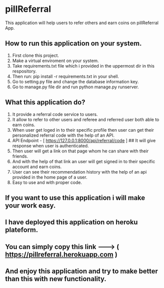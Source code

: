 # pillReferral
This application will help users to refer others and earn coins on pillReferral App.

## How to run this application on your system.

1) First clone this project.
2) Make a virtual enviroment on your system.
3) Take requirements.txt file which i provided in the uppermost dir in this respository.
4) Then run: pip install -r requirements.txt in your shell.
5) Go to setting.py file and change the database information key.
6) Go to manage.py file dir and run python manage.py runserver.


## What this application do?

1) It provide a referral code service to users.
2) It allow to refer to other users and referee and referred user both able to earn coins.
3) When user get loged in to their specific profile then user can get their personalized referral code with the help of an API.
4) API Endpoint - [ https://127.0.0.1:8000/api/referral/code ] ## It will give response when user is authenticated.
5) Then user will get a link on that page whom he can share with their friends.
6) And with the help of that link an user will get signed in to their specific account and earn coins.
7) User can see their recommendation history with the help of an api provided in the home page of a user.
8) Easy to use and with proper code.

## If you want to use this application i will make your work easy.
## I have deployed this application on heroku plateform.
## You can simply copy this link ---> ( https://pillreferral.herokuapp.com )
## And enjoy this application and try to make better than this with new functionality.




